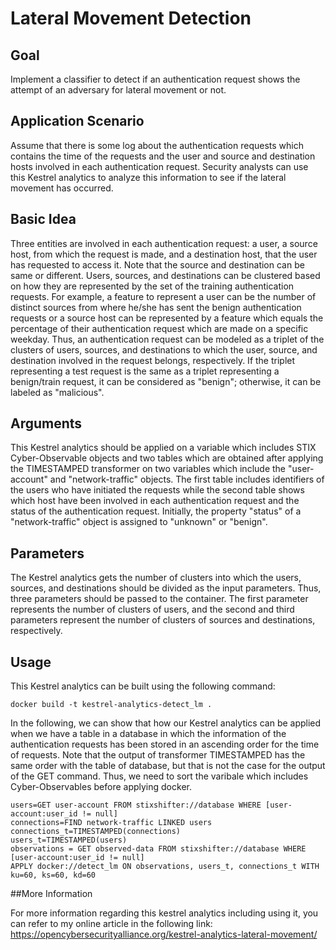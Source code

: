 # Lateral Movement Detection

## Goal

Implement a classifier to detect if an authentication request shows the attempt of an adversary for lateral movement or not.

## Application Scenario

Assume that there is some log about the authentication requests which contains the time of the requests and the user and source and destination hosts
involved in each authentication request. Security analysts can use this Kestrel analytics to analyze this information to see if the lateral movement has occurred.
  

## Basic Idea

Three entities are involved in each authentication request: a user, a source host, from which the request is made, and a destination host, that the user has requested to access it.
Note that the source and destination can be same or different. Users, sources, and destinations can be clustered based on how they are represented by the set of the training authentication
requests. For example, a feature to represent a user can be the number of distinct sources from where he/she has sent the benign authentication requests or a source host can be represented by
a feature which equals the percentage of their authentication request which are made on a specific weekday. Thus, an authentication request can be modeled as a triplet of the clusters
of users, sources, and destinations to which the user, source, and destination involved in the request belongs, respectively. If the triplet representing a test request is the same as a
triplet representing a benign/train request, it can be considered as "benign"; otherwise, it can be labeled as "malicious".

## Arguments

This Kestrel analytics should be applied on a variable which includes STIX Cyber-Observable objects and two tables which are obtained after applying the TIMESTAMPED transformer
on two variables which include the "user-account" and "network-traffic" objects. The first table includes identifiers of the users who have initiated the requests while the second table
shows which host have been involved in each authentication request and the status of the authentication request. Initially, the property "status" of a "network-traffic" object is assigned
to "unknown" or "benign". 


## Parameters

The Kestrel analytics gets the number of clusters into which the users, sources, and destinations should be divided as the input parameters. Thus, three parameters should be passed to
the container. The first parameter represents the number of clusters of users, and the second and third parameters represent the number of clusters of sources and destinations, respectively.


## Usage

This Kestrel analytics can be built using the following command:
```
docker build -t kestrel-analytics-detect_lm .
```
In the following, we can show that how our Kestrel analytics can be applied when we have a table in a database in which the information of the authentication requests has been stored
in an ascending order for the time of requests. Note that the output of transformer TIMESTAMPED has the same order with the table of database, but that is not the case for the output of
the GET command. Thus, we need to sort the varibale which includes Cyber-Observables before applying docker.
```
users=GET user-account FROM stixshifter://database WHERE [user-account:user_id != null]
connections=FIND network-traffic LINKED users
connections_t=TIMESTAMPED(connections)
users_t=TIMESTAMPED(users)
observations = GET observed-data FROM stixshifter://database WHERE [user-account:user_id != null]
APPLY docker://detect_lm ON observations, users_t, connections_t WITH ku=60, ks=60, kd=60
```

##More Information

For more information regarding this kestrel analytics including using it, you can refer to my online article in the following link:
https://opencybersecurityalliance.org/kestrel-analytics-lateral-movement/ 
